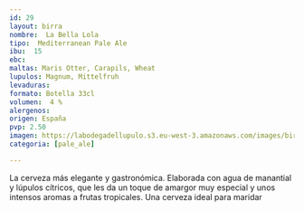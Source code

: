 ```yaml
---
id: 29
layout: birra
nombre:  La Bella Lola
tipo:  Mediterranean Pale Ale
ibu:  15
ebc:
maltas: Maris Otter, Carapils, Wheat
lupulos: Magnum, Mittelfruh
levaduras: 
formato: Botella 33cl
volumen:  4 %
alergenos: 
origen: España
pvp: 2.50
imagen: https://labodegadellupulo.s3.eu-west-3.amazonaws.com/images/birras/labellalola.jpg
categoria: [pale_ale]

---
```

La cerveza más elegante y gastronómica. Elaborada con agua de manantial y lúpulos cítricos, que les da un toque de amargor muy especial y unos intensos aromas a frutas tropicales. Una cerveza ideal para maridar


